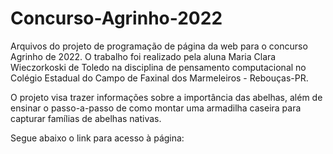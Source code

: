 # Concurso-Agrinho-2022
<p> Arquivos do projeto de programação de página da web para o concurso Agrinho de 2022. O trabalho foi realizado pela aluna Maria Clara Wieczorkoski de Toledo na disciplina de pensamento computacional no Colégio Estadual do Campo de Faxinal dos Marmeleiros - Rebouças-PR.</>
<p>O projeto visa trazer informações sobre a importância das abelhas, além de ensinar o passo-a-passo de como montar uma armadilha caseira para capturar famílias de abelhas nativas. </p>

<p>Segue abaixo o link para acesso à página: </p>

